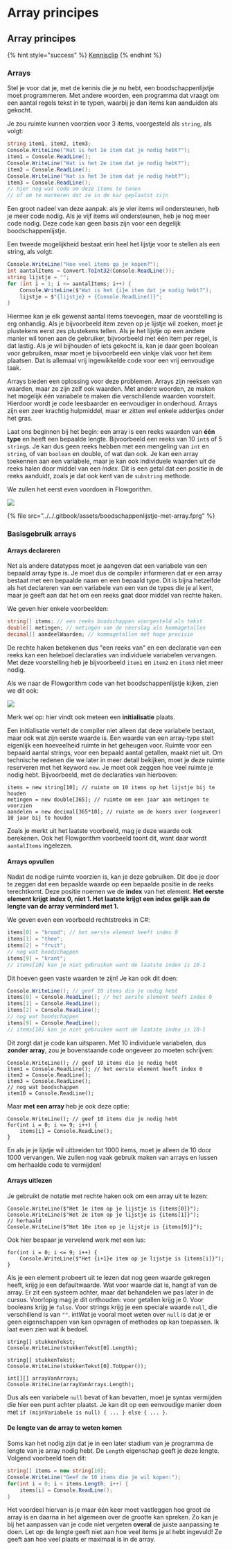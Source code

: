 # Array principes

## Array principes <a href="array-principes" id="array-principes"></a>

{% hint style="success" %}
[Kennisclip](https://ap.cloud.panopto.eu/Panopto/Pages/Viewer.aspx?id=d12579a6-80ea-477c-8d9b-adcd00769e1c)
{% endhint %}

### Arrays <a href="arrays" id="arrays"></a>

Stel je voor dat je, met de kennis die je nu hebt, een boodschappenlijstje moet programmeren. Met andere woorden, een programma dat vraagt om een aantal regels tekst in te typen, waarbij je dan items kan aanduiden als gekocht.

Je zou ruimte kunnen voorzien voor 3 items, voorgesteld als `string`, als volgt:

```csharp
string item1, item2, item3;
Console.WriteLine("Wat is het 1e item dat je nodig hebt?");
item1 = Console.ReadLine();
Console.WriteLine("Wat is het 2e item dat je nodig hebt?");
item2 = Console.ReadLine();
Console.WriteLine("Wat is het 3e item dat je nodig hebt?");
item3 = Console.ReadLine();
// hier nog wat code om deze items te tonen
// of om te markeren dat ze in de kar geplaatst zijn
```

Een groot nadeel van deze aanpak: als je vier items wil ondersteunen, heb je meer code nodig. Als je vijf items wil ondersteunen, heb je nog meer code nodig. Deze code kan geen basis zijn voor een degelijk boodschappenlijstje.

Een tweede mogelijkheid bestaat erin heel het lijstje voor te stellen als een string, als volgt:

```csharp
Console.WriteLine("Hoe veel items ga je kopen?");
int aantalItems = Convert.ToInt32(Console.ReadLine());
string lijstje = "";
for (int i = 1; i <= aantalItems; i++) {
    Console.WriteLine($"Wat is het {i}e item dat je nodig hebt?");
    lijstje = $"{lijstje} + {Console.ReadLine()}";
}
```

Hiermee kan je elk gewenst aantal items toevoegen, maar de voorstelling is erg onhandig. Als je bijvoorbeeld item zeven op je lijstje wil zoeken, moet je plustekens eerst zes plustekens tellen. Als je het lijstje op een andere manier wil tonen aan de gebruiker, bijvoorbeeld met één item per regel, is dat lastig. Als je wil bijhouden of iets gekocht is, kan je daar geen boolean voor gebruiken, maar moet je bijvoorbeeld een vinkje vlak voor het item plaatsen. Dat is allemaal vrij ingewikkelde code voor een vrij eenvoudige taak.

Arrays bieden een oplossing voor deze problemen. Arrays zijn reeksen van waarden, maar ze zijn zelf ook waarden. Met andere woorden, ze maken het mogelijk één variabele te maken die verschillende waarden voorstelt. Hierdoor wordt je code leesbaarder en eenvoudiger in onderhoud. Arrays zijn een zeer krachtig hulpmiddel, maar er zitten wel enkele addertjes onder het gras.

Laat ons beginnen bij het begin: een array is een reeks waarden van **één type** en heeft een bepaalde lengte. Bijvoorbeeld een reeks van 10 `int`s of 5 `string`s. Je kan dus geen reeks hebben met een mengeling van `int` en `string`, of van `boolean` en double, of wat dan ook. Je kan een array toekennen aan een variabele, maar je kan ook individuele waarden uit de reeks halen door middel van een _index_. Dit is een getal dat een positie in de reeks aanduidt, zoals je dat ook kent van de `substring` methode.

We zullen het eerst even voordoen in Flowgorithm.

![](<../../.gitbook/assets/Screenshot from 2021-10-26 09-23-29.png>)

{% file src="../../.gitbook/assets/boodschappenlijstje-met-array.fprg" %}

### Basisgebruik arrays <a href="basisgebruik-arrays" id="basisgebruik-arrays"></a>

#### Arrays declareren <a href="arrays-declareren" id="arrays-declareren"></a>

Net als andere datatypes moet je aangeven dat een variabele van een bepaald array type is. Je moet dus de compiler informeren dat er een array bestaat met een bepaalde naam en een bepaald type. Dit is bijna hetzelfde als het declareren van een variabele van een van de types die je al kent, maar je geeft aan dat het om een reeks gaat door middel van rechte haken.

We geven hier enkele voorbeelden:

```csharp
string[] items; // een reeks boodschappen voorgesteld als tekst
double[] metingen; // metingen van de neerslag als kommagetallen
decimal[] aandeelWaarden; // kommagetallen met hoge precisie
```

De rechte haken betekenen dus "een reeks van" en een declaratie van een reeks kan een heleboel declaraties van individuele variabelen vervangen. Met deze voorstelling heb je bijvoorbeeld `item1` en `item2` en `item3` niet meer nodig.

Als we naar de Flowgorithm code van het boodschappenlijstje kijken, zien we dit ook:

![](<../../.gitbook/assets/Screenshot from 2021-10-26 09-25-08.png>)

Merk wel op: hier vindt ook meteen een **initialisatie** plaats.

Een initialisatie vertelt de compiler niet alleen dat deze variabele bestaat, maar ook wat zijn eerste waarde is. Een waarde van een array-type stelt eigenlijk een hoeveelheid ruimte in het geheugen voor. Ruimte voor een bepaald aantal strings, voor een bepaald aantal getallen, maakt niet uit. Om technische redenen die we later in meer detail bekijken, moet je deze ruimte reserveren met het keyword `new`. Je moet ook zeggen hoe veel ruimte je nodig hebt. Bijvoorbeeld, met de declaraties van hierboven:

```
items = new string[10]; // ruimte om 10 items op het lijstje bij te houden
metingen = new double[365]; // ruimte om een jaar aan metingen te voorzien
aandelen = new decimal[365*10]; // ruimte om de koers over (ongeveer) 10 jaar bij te houden
```

Zoals je merkt uit het laatste voorbeeld, mag je deze waarde ook berekenen. Ook het Flowgorithm voorbeeld toont dit, want daar wordt `aantalItems` ingelezen.

#### Arrays opvullen <a href="arrays-opvullen" id="arrays-opvullen"></a>

Nadat de nodige ruimte voorzien is, kan je deze gebruiken. Dit doe je door te zeggen dat een bepaalde waarde op een bepaalde positie in de reeks terechtkomt. Deze positie noemen we de **index** van het element. **Het eerste element krijgt index 0, niet 1. Het laatste krijgt een index gelijk aan de lengte van de array verminderd met 1.**

We geven even een voorbeeld rechtstreeks in C#:

```csharp
items[0] = "brood"; // het eerste element heeft index 0
items[1] = "thee";
items[2] = "fruit";
// nog wat boodschappen
items[9] = "krant";
// items[10] kan je niet gebruiken want de laatste index is 10-1
```

Dit hoeven geen vaste waarden te zijn! Je kan ook dit doen:

```csharp
Console.WriteLine(); // geef 10 items die je nodig hebt
items[0] = Console.ReadLine(); // het eerste element heeft index 0
items[1] = Console.ReadLine();
items[2] = Console.ReadLine();
// nog wat boodschappen
items[9] = Console.ReadLine();
// items[10] kan je niet gebruiken want de laatste index is 10-1
```

Dit zorgt dat je code kan uitsparen. Met 10 individuele variabelen, dus **zonder array**, zou je bovenstaande code ongeveer zo moeten schrijven:

```
Console.WriteLine(); // geef 10 items die je nodig hebt
item1 = Console.ReadLine(); // het eerste element heeft index 0
item2 = Console.ReadLine();
item3 = Console.ReadLine();
// nog wat boodschappen
item10 = Console.ReadLine();
```

Maar **met een array** heb je ook deze optie:

```
Console.WriteLine(); // geef 10 items die je nodig hebt
for(int i = 0; i <= 9; i++) {
    items[i] = Console.ReadLine();
}
```

En als je je lijstje wil uitbreiden tot 1000 items, moet je alleen de 10 door 1000 vervangen. We zullen nog vaak gebruik maken van arrays en lussen om herhaalde code te vermijden!

#### Arrays uitlezen <a href="arrays-uitlezen" id="arrays-uitlezen"></a>

Je gebruikt de notatie met rechte haken ook om een array uit te lezen:

```
Console.WriteLine($"Het 1e item op je lijstje is {items[0]}");
Console.WriteLine($"Het 2e item op je lijstje is {items[1]}");
// herhaald
Console.WriteLine($"Het 10e item op je lijstje is {items[9]}");
```

Ook hier bespaar je vervelend werk met een lus:

```
for(int i = 0; i <= 9; i++) {
    Console.WriteLine($"Het {i+1}e item op je lijstje is {items[i]}");
}
```

Als je een element probeert uit te lezen dat nog geen waarde gekregen heeft, krijg je een defaultwaarde. Wat voor waarde dat is, hangt af van de array. Er zit een systeem achter, maar dat behandelen we pas later in de cursus. Voorlopig mag je dit onthouden: voor getallen krijg je 0. Voor booleans krijg je `false`. Voor strings krijg je een speciale waarde `null`, die verschillend is van `""`. intWat je vooral moet weten over `null` is dat je er geen eigenschappen van kan opvragen of methodes op kan toepassen. Ik laat even zien wat ik bedoel.

```
string[] stukkenTekst;
Console.WriteLine(stukkenTekst[0].Length);
```

```
string[] stukkenTekst;
Console.WriteLine(stukkenTekst[0].ToUpper());
```

```
int[][] arrayVanArrays;
Console.WriteLine(arrayVanArrays.Length);
```

Dus als een variabele `null` bevat of kan bevatten, moet je syntax vermijden die hier een punt achter plaatst. Je kan dit op een eenvoudige manier doen met `if (mijnVariabele is null) { ... } else { ... }`.

#### De lengte van de array te weten komen <a href="de-lengte-van-de-array-te-weten-komen" id="de-lengte-van-de-array-te-weten-komen"></a>

Soms kan het nodig zijn dat je in een later stadium van je programma de lengte van je array nodig hebt. De `Length` eigenschap geeft je deze lengte. Volgend voorbeeld toen dit:

```csharp
string[] items = new string[10];
Console.WriteLine("Geef de 10 items die je wil kopen:");
for(int i = 0; i < items.Length; i++) {
    items[i] = Console.ReadLine();
}
```

Het voordeel hiervan is je maar één keer moet vastleggen hoe groot de array is en daarna in het algemeen over de grootte kan spreken. Zo kan je bij het aanpassen van je code niet vergeten **overal** de juiste aanpassing te doen. Let op: de lengte geeft niet aan hoe veel items je al hebt ingevuld! Ze geeft aan hoe veel plaats er maximaal is in de array.
